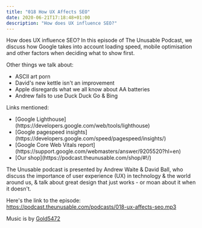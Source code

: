 ```yaml
---
title: "018 How UX Affects SEO"
date: 2020-06-21T17:18:48+01:00
description: "How does UX influence SEO?"
---
```


How does UX influence SEO? In this episode of The Unusable Podcast, we discuss how Google takes into account loading speed, mobile optimisation and other factors when deciding what to show first.

Other things we talk about:
<ul>
<li>ASCII art porn</li>
<li>David's new kettle isn't an improvement</li>
<li>Apple disregards what we all know about AA batteries</li>
<li>Andrew fails to use Duck Duck Go & Bing</li>
</ul>

Links mentioned:
<ul>
 
<li>[Google Lighthouse](https://developers.google.com/web/tools/lighthouse)</li>
<li>[Google pagespeed insights](https://developers.google.com/speed/pagespeed/insights/)</li>
<li>[Google Core Web Vitals report](https://support.google.com/webmasters/answer/9205520?hl=en)</li>
<li>[Our shop](https://podcast.theunusable.com/shop/#!/)</li>
</ul>

The Unusable podcast is presented by Andrew Waite & David Ball, who discuss the importance of user experience (UX) in technology & the world around us, & talk about great design that just works - or moan about it when it doesn't.

Here's the link to the episode: https://podcast.theunusable.com/podcasts/018-ux-affects-seo.mp3

Music is by [Gold5472](https://gold5472.newgrounds.com/)

